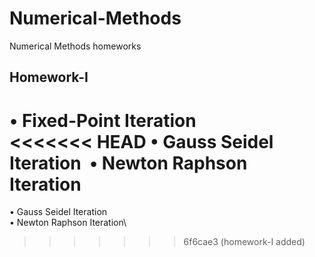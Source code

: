 # Numerical-Methods
Numerical Methods homeworks

## Homework-I

 • Fixed-Point Iteration\
<<<<<<< HEAD
 • Gauss Seidel Iteration&nbsp;
 • Newton Raphson Iteration&nbsp;
=======
 • Gauss Seidel Iteration\
 • Newton Raphson Iteration\
>>>>>>> 6f6cae3 (homework-I added)
